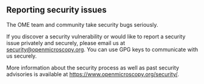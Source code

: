 ## Reporting security issues

The OME team and community take security bugs seriously.

If you discover a security vulnerability or would like to report a security issue privately and securely, please email us at security@openmicroscopy.org. You can use GPG keys to communicate with us securely.

More information about the security process as well as past security
advisories is available at https://www.openmicroscopy.org/security/.
